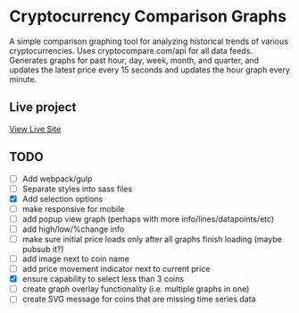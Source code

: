 # Cryptocurrency Comparison Graphs
A simple comparison graphing tool for analyzing historical trends of various cryptocurrencies.
Uses cryptocompare.com/api for all data feeds.
Generates graphs for past hour, day, week, month, and quarter, and updates the latest price every 15 seconds and updates the hour graph every minute.

## Live project
[View Live Site](https://zwelden.github.io/crypto-comparison-graphs/)

## TODO
- [ ] Add webpack/gulp
- [ ] Separate styles into sass files
- [X] Add selection options
- [ ] make responsive for mobile
- [ ] add popup view graph (perhaps with more info/lines/datapoints/etc)
- [ ] add high/low/%change info
- [ ] make sure initial price loads only after all graphs finish loading (maybe pubsub it?)
- [ ] add image next to coin name
- [ ] add price movement indicator next to current price
- [X] ensure capability to select less than 3 coins
- [ ] create graph overlay functionality (i.e. multiple graphs in one)
- [ ] create SVG message for coins that are missing time series data
